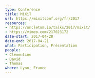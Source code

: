 ```yaml
---
type: Conférence
title: MiXiT
url: https://mixitconf.org/fr/2017
resources:
- https://oncletom.io/talks/2017/mixit/
- https://vimeo.com/217023172
date-start: 2017-04-20
date-end: 2017-04-21
what: Participation, Présentation
people:
- Clémentine
- David
- Thomas
where: Lyon, France
---
```

